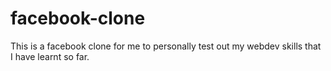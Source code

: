 # facebook-clone
This is a facebook clone for me to personally test out my webdev skills that I have learnt so far. 